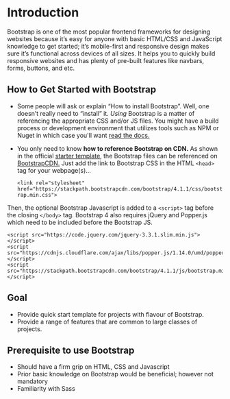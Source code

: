 # Introduction
Bootstrap is one of the most popular frontend frameworks for designing websites because it’s easy for anyone with basic HTML/CSS and JavaScript knowledge to get   started; it’s mobile-first and responsive design makes sure it’s functional across devices of all sizes. It helps you to quickly build responsive websites and has plenty of pre-built features like navbars, forms, buttons, and etc.

## How to Get Started with Bootstrap

*   Some people will ask or explain “How to install Bootstrap”. Well, one doesn’t really need to “install” it. *Using* Bootstrap is a matter of referencing the appropriate CSS and/or JS files. You might have a build process or development environment that utilizes tools such as NPM or Nuget in which case you'll want [read the docs.](
https://getbootstrap.com/docs/4.1/getting-started/build-tools/) 

*   You only need to know **how to reference Bootstrap on CDN.** As shown in the official [starter template](https://getbootstrap.com/docs/4.0/getting-started/introduction/#starter-template), the Bootstrap files can be           referenced on [BootstrapCDN.](https://www.bootstrapcdn.com/)
    Just add the link to Bootstrap CSS in the HTML ```<head>``` tag for your webpage(s)…
  
    `<link rel="stylesheet" href="https://stackpath.bootstrapcdn.com/bootstrap/4.1.1/css/bootstrap.min.css">`
   
   Then, the optional Bootstrap Javascript is added to a  `<script>`  tag before the closing  `</body>` tag.    Bootstrap 4 also requires jQuery and Popper.js which need to be included before the Bootstrap JS.
   
 
    <script src="https://code.jquery.com/jquery-3.3.1.slim.min.js">
    </script>
    <script src="https://cdnjs.cloudflare.com/ajax/libs/popper.js/1.14.0/umd/popper.min.js">
    </script>
    <script src="https://stackpath.bootstrapcdn.com/bootstrap/4.1.1/js/bootstrap.min.js">
    </script>


## Goal 
*   Provide quick start template for projects with flavour of Bootstrap.
*   Provide a range of features that are common to large classes of projects.

## Prerequisite to use Bootstrap
*   Should have a firm grip on HTML, CSS and Javascript 
*   Prior basic knowledge on Bootstrap would be beneficial; however not mandatory
*   Familiarity with Sass
